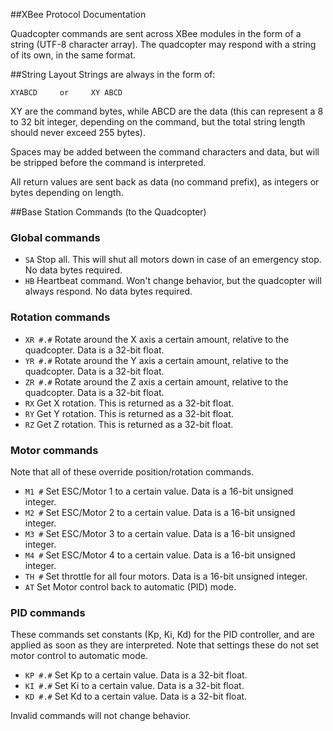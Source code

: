 ##XBee Protocol Documentation

Quadcopter commands are sent across XBee modules in the form of a string (UTF-8 character array). The quadcopter may respond with a string of its own, in the same format. 

##String Layout
Strings are always in the form of:

    XYABCD     or     XY ABCD

XY are the command bytes, while ABCD are the data (this can represent a 8 to 32 bit integer, depending on the command, but the total string length should never exceed 255 bytes).

Spaces may be added between the command characters and data, but will be stripped before the command is interpreted.

All return values are sent back as data (no command prefix), as integers or bytes depending on length.

##Base Station Commands (to the Quadcopter)
### Global commands
 * `SA` Stop all. This will shut all motors down in case of an emergency stop. No data bytes required.
 * `HB` Heartbeat command. Won't change behavior, but the quadcopter will always respond. No data bytes required.

### Rotation commands
 * `XR #.#` Rotate around the X axis a certain amount, relative to the quadcopter. Data is a 32-bit float.
 * `YR #.#` Rotate around the Y axis a certain amount, relative to the quadcopter. Data is a 32-bit float.
 * `ZR #.#` Rotate around the Z axis a certain amount, relative to the quadcopter. Data is a 32-bit float.
 * `RX` Get X rotation. This is returned as a 32-bit float.
 * `RY` Get Y rotation. This is returned as a 32-bit float.
 * `RZ` Get Z rotation. This is returned as a 32-bit float.

### Motor commands
Note that all of these override position/rotation commands.

 * `M1 #` Set ESC/Motor 1 to a certain value. Data is a 16-bit unsigned integer.
 * `M2 #` Set ESC/Motor 2 to a certain value. Data is a 16-bit unsigned integer.
 * `M3 #` Set ESC/Motor 3 to a certain value. Data is a 16-bit unsigned integer.
 * `M4 #` Set ESC/Motor 4 to a certain value. Data is a 16-bit unsigned integer.
 * `TH #` Set throttle for all four motors. Data is a 16-bit unsigned integer.
 * `AT`   Set Motor control back to automatic (PID) mode.

### PID commands
These commands set constants (Kp, Ki, Kd) for the PID controller, and are applied as soon as they are interpreted. Note that settings these do not set motor control to automatic mode.

 * `KP #.#` Set Kp to a certain value. Data is a 32-bit float.
 * `KI #.#` Set Ki to a certain value. Data is a 32-bit float.
 * `KD #.#` Set Kd to a certain value. Data is a 32-bit float.

Invalid commands will not change behavior.
